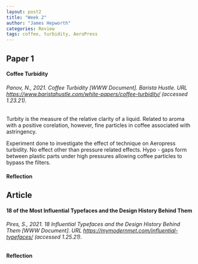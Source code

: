 ```yaml
---
layout: post2
title: "Week 2"
author: "James Hepworth"
categories: Review
tags: coffee, turbidity, AeroPress
---
```


## Paper 1
#### Coffee Turbidity
###### Panov, N., 2021. Coffee Turbidity [WWW Document]. Barista Hustle. URL https://www.baristahustle.com/white-papers/coffee-turbidity/ (accessed 1.23.21).

Turbity is the measure of the relative clarity of a liquid. Related to aroma with a positive corelation, however, fine particles in coffee associated with astringency.

Experiment done to investigate the effect of technique on Aeropress turbidity. No effect other than pressure related effects. Hypo - gaps form between plastic parts under high pressures allowing coffee particles to bypass the filters.

#### Reflection
<div style = "text-align: justify;
  text-indent: 0em;
  text-justify: inter-word;">

</div>

## Article
#### 18 of the Most Influential Typefaces and the Design History Behind Them
###### Pires, S., 2021. 18 Influential Typefaces and the Design History Behind Them [WWW Document]. URL https://mymodernmet.com/influential-typefaces/ (accessed 1.25.21).


<div style = "text-align: justify;
  text-indent: 0em;
  text-justify: inter-word;">

</div>



#### Reflection
<div style = "text-align: justify;
  text-indent: 0em;
  text-justify: inter-word;">

</div>

